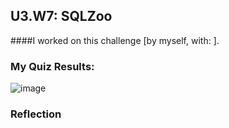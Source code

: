 ## U3.W7: SQLZoo

####I worked on this challenge [by myself, with: ].



### My Quiz Results:
![image](https://github.com/spencerolson/phase_0_unit_3/tree/master/week_7/imgs/sql_zoo.jpg)

### Reflection